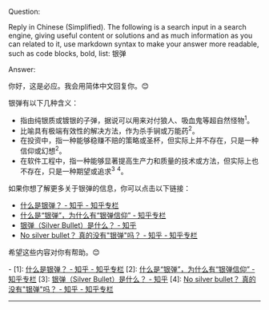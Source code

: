 Question:

Reply in Chinese (Simplified).
The following is a search input in a search engine, giving useful content or solutions and as much information as you can related to it, use markdown syntax to make your answer more readable, such as code blocks, bold, list:
银弹

Answer:

你好，这是必应。我会用简体中文回复你。😊

银弹有以下几种含义：

- 指由纯银质或镀银的子弹，据说可以用来对付狼人、吸血鬼等超自然怪物<sup>1</sup>。
- 比喻具有极端有效性的解决方法，作为杀手锏或万能药<sup>2</sup>。
- 在投资中，指一种能够稳赚不赔的策略或圣杯，但实际上并不存在，只是一种信仰或幻想<sup>2</sup>。
- 在软件工程中，指一种能够显著提高生产力和质量的技术或方法，但实际上也不存在，只是一种期望或追求<sup>3</sup> <sup>4</sup>。

如果你想了解更多关于银弹的信息，你可以点击以下链接：

- [什么是银弹？ - 知乎 - 知乎专栏](https://zhuanlan.zhihu.com/p/398467318)
- [什么是“银弹”，为什么有“银弹信仰” - 知乎专栏](https://zhuanlan.zhihu.com/p/473089159)
- [银弹（Silver Bullet）是什么？ - 知乎](https://www.zhihu.com/question/20829469)
- [No silver bullet？ 真的没有"银弹"吗？ - 知乎 - 知乎专栏](https://zhuanlan.zhihu.com/p/415201323)

希望这些内容对你有帮助。😊

\-
\[1]: [什么是银弹？ - 知乎 - 知乎专栏](https://zhuanlan.zhihu.com/p/398467318)
\[2]: [什么是“银弹”，为什么有“银弹信仰” - 知乎专栏](https://zhuanlan.zhihu.com/p/473089159)
\[3]: [银弹（Silver Bullet）是什么？ - 知乎](https://www.zhihu.com/question/20829469)
\[4]: [No silver bullet？ 真的没有"银弹"吗？ - 知乎 - 知乎专栏](https://zhuanlan.zhihu.com/p/415201323)

<hr/>

